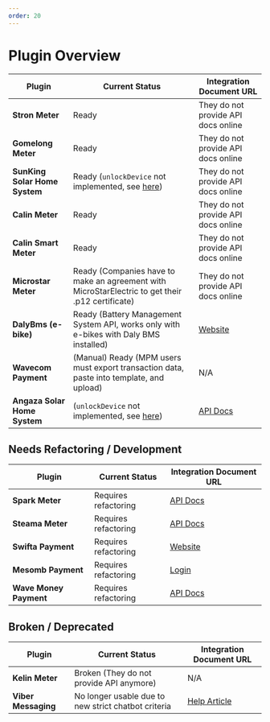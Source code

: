 ```yaml
---
order: 20
---
```


# Plugin Overview

| Plugin                        | Current Status                                                                                               | Integration Document URL                                                                                                |
| ----------------------------- | ------------------------------------------------------------------------------------------------------------ | ----------------------------------------------------------------------------------------------------------------------- |
| **Stron Meter**               | Ready                                                                                                        | They do not provide API docs online                                                                                     |
| **Gomelong Meter**            | Ready                                                                                                        | They do not provide API docs online                                                                                     |
| **SunKing Solar Home System** | Ready (`unlockDevice` not implemented, see [here](https://github.com/EnAccess/micropowermanager/issues/570)) | They do not provide API docs online                                                                                     |
| **Calin Meter**               | Ready                                                                                                        | They do not provide API docs online                                                                                     |
| **Calin Smart Meter**         | Ready                                                                                                        | They do not provide API docs online                                                                                     |
| **Microstar Meter**           | Ready (Companies have to make an agreement with MicroStarElectric to get their .p12 certificate)             | They do not provide API docs online                                                                                     |
| **DalyBms (e-bike)**          | Ready (Battery Management System API, works only with e-bikes with Daly BMS installed)                       | [Website](https://www.dalybms.com/bms-electric-bike/)                                                                   |
| **Wavecom Payment**           | (Manual) Ready (MPM users must export transaction data, paste into template, and upload)                     | N/A                                                                                                                     |
| **Angaza Solar Home System**  | (`unlockDevice` not implemented, see [here](https://github.com/EnAccess/micropowermanager/issues/570))       | [API Docs](https://developers.angaza.com/docs/dev-portal-nexus/77a9ea5040a3b-retrieve-a-unit-s-payg-credit-information) |

## Needs Refactoring / Development

| Plugin                 | Current Status       | Integration Document URL                                    |
| ---------------------- | -------------------- | ----------------------------------------------------------- |
| **Spark Meter**        | Requires refactoring | [API Docs](https://api.sparkmeter.io/#intro)                |
| **Steama Meter**       | Requires refactoring | [API Docs](https://api.steama.co/docs/)                     |
| **Swifta Payment**     | Requires refactoring | [Website](https://swifta.com/)                              |
| **Mesomb Payment**     | Requires refactoring | [Login](https://business.mesomb.com/auth/login)             |
| **Wave Money Payment** | Requires refactoring | [API Docs](https://partners.wavemoney.com.mm/documentation) |

## Broken / Deprecated

| Plugin              | Current Status                                      | Integration Document URL                                                                     |
| ------------------- | --------------------------------------------------- | -------------------------------------------------------------------------------------------- |
| **Kelin Meter**     | Broken (They do not provide API anymore)            | N/A                                                                                          |
| **Viber Messaging** | No longer usable due to new strict chatbot criteria | [Help Article](https://help.viber.com/hc/en-us/articles/15247629658525-Bot-commercial-model) |
